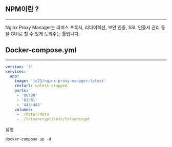 
## NPM이란 ?
---
Nginx Proxy Manager는 리버스 프록시, 리다이렉션, 보안 인증, SSL 인증서 관리 등을 GUI로 할 수 있게 도와주는 툴입니다.



## Docker-compose.yml
---
```yml
version: '3'
services: 
  app: 
    image: 'jc21/nginx-proxy-manager:latest' 
    restart: unless-stopped 
    ports: 
     - '80:80' 
     - '81:81' 
     - '443:443' 
    volumes: 
     - ./data:/data 
     - ./letsencrypt:/etc/letsencrypt
```


실행
```
docker-compose up -d
```